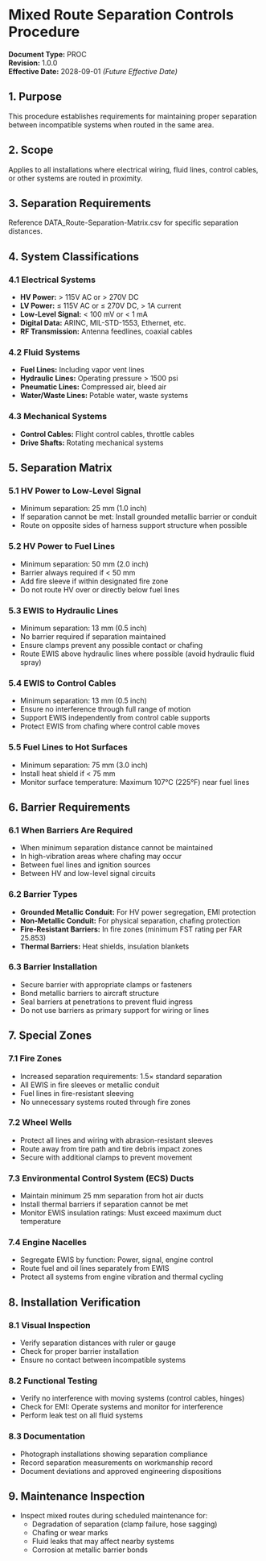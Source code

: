 # Mixed Route Separation Controls Procedure

**Document Type:** PROC  
**Revision:** 1.0.0  
**Effective Date:** 2028-09-01 _(Future Effective Date)_

## 1. Purpose
This procedure establishes requirements for maintaining proper separation between incompatible systems when routed in the same area.

## 2. Scope
Applies to all installations where electrical wiring, fluid lines, control cables, or other systems are routed in proximity.

## 3. Separation Requirements
Reference DATA_Route-Separation-Matrix.csv for specific separation distances.

## 4. System Classifications

### 4.1 Electrical Systems
- **HV Power:** > 115V AC or > 270V DC
- **LV Power:** ≤ 115V AC or ≤ 270V DC, > 1A current
- **Low-Level Signal:** < 100 mV or < 1 mA
- **Digital Data:** ARINC, MIL-STD-1553, Ethernet, etc.
- **RF Transmission:** Antenna feedlines, coaxial cables

### 4.2 Fluid Systems
- **Fuel Lines:** Including vapor vent lines
- **Hydraulic Lines:** Operating pressure > 1500 psi
- **Pneumatic Lines:** Compressed air, bleed air
- **Water/Waste Lines:** Potable water, waste systems

### 4.3 Mechanical Systems
- **Control Cables:** Flight control cables, throttle cables
- **Drive Shafts:** Rotating mechanical systems

## 5. Separation Matrix

### 5.1 HV Power to Low-Level Signal
- Minimum separation: 25 mm (1.0 inch)
- If separation cannot be met: Install grounded metallic barrier or conduit
- Route on opposite sides of harness support structure when possible

### 5.2 HV Power to Fuel Lines
- Minimum separation: 50 mm (2.0 inch)
- Barrier always required if < 50 mm
- Add fire sleeve if within designated fire zone
- Do not route HV over or directly below fuel lines

### 5.3 EWIS to Hydraulic Lines
- Minimum separation: 13 mm (0.5 inch)
- No barrier required if separation maintained
- Ensure clamps prevent any possible contact or chafing
- Route EWIS above hydraulic lines where possible (avoid hydraulic fluid spray)

### 5.4 EWIS to Control Cables
- Minimum separation: 13 mm (0.5 inch)
- Ensure no interference through full range of motion
- Support EWIS independently from control cable supports
- Protect EWIS from chafing where control cable moves

### 5.5 Fuel Lines to Hot Surfaces
- Minimum separation: 75 mm (3.0 inch)
- Install heat shield if < 75 mm
- Monitor surface temperature: Maximum 107°C (225°F) near fuel lines

## 6. Barrier Requirements

### 6.1 When Barriers Are Required
- When minimum separation distance cannot be maintained
- In high-vibration areas where chafing may occur
- Between fuel lines and ignition sources
- Between HV and low-level signal circuits

### 6.2 Barrier Types
- **Grounded Metallic Conduit:** For HV power segregation, EMI protection
- **Non-Metallic Conduit:** For physical separation, chafing protection
- **Fire-Resistant Barriers:** In fire zones (minimum FST rating per FAR 25.853)
- **Thermal Barriers:** Heat shields, insulation blankets

### 6.3 Barrier Installation
- Secure barrier with appropriate clamps or fasteners
- Bond metallic barriers to aircraft structure
- Seal barriers at penetrations to prevent fluid ingress
- Do not use barriers as primary support for wiring or lines

## 7. Special Zones

### 7.1 Fire Zones
- Increased separation requirements: 1.5× standard separation
- All EWIS in fire sleeves or metallic conduit
- Fuel lines in fire-resistant sleeving
- No unnecessary systems routed through fire zones

### 7.2 Wheel Wells
- Protect all lines and wiring with abrasion-resistant sleeves
- Route away from tire path and tire debris impact zones
- Secure with additional clamps to prevent movement

### 7.3 Environmental Control System (ECS) Ducts
- Maintain minimum 25 mm separation from hot air ducts
- Install thermal barriers if separation cannot be met
- Monitor EWIS insulation ratings: Must exceed maximum duct temperature

### 7.4 Engine Nacelles
- Segregate EWIS by function: Power, signal, engine control
- Route fuel and oil lines separately from EWIS
- Protect all systems from engine vibration and thermal cycling

## 8. Installation Verification

### 8.1 Visual Inspection
- Verify separation distances with ruler or gauge
- Check for proper barrier installation
- Ensure no contact between incompatible systems

### 8.2 Functional Testing
- Verify no interference with moving systems (control cables, hinges)
- Check for EMI: Operate systems and monitor for interference
- Perform leak test on all fluid systems

### 8.3 Documentation
- Photograph installations showing separation compliance
- Record separation measurements on workmanship record
- Document deviations and approved engineering dispositions

## 9. Maintenance Inspection
- Inspect mixed routes during scheduled maintenance for:
  - Degradation of separation (clamp failure, hose sagging)
  - Chafing or wear marks
  - Fluid leaks that may affect nearby systems
  - Corrosion at metallic barrier bonds
